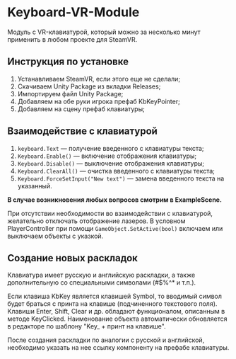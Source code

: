 


# Keyboard-VR-Module

Модуль с VR-клавиатурой, который можно за несколько минут применить в любом проекте для SteamVR.

## Инструкция по установке

<!---Проект в разработке.-->
[//]: # (TODO: Скриншоты по установке)

1. Устанавливаем SteamVR, если этого еще не сделали;
2. Скачиваем Unity Package из вкладки Releases;
3. Импортируем файл Unity Package;
4. Добавляем на обе руки игрока префаб KbKeyPointer;
5. Добавляем на сцену префаб клавиатуры;



## Взаимодействие с клавиатурой

1. `keyboard.Text` — получение введенного с клавиатуры текста;
2. `Keyboard.Enable()` — включение отображения клавиатуры;
3. `Keyboard.Disable()` — выключение отображения клавиатуры;
4. `Keyboard.ClearAll()` — очистка введенного с клавиатуры текста;
5. `Keyboard.ForceSetInput("New text")` — замена введенного текста на указанный.

**В случае возникновения любых вопросов смотрим в ExampleScene.**

При отсутствии необходимости во взаимодействии с клавиатурой, желательно отключать отображение лазеров. В условном PlayerController при помощи `GameObject.SetActive(bool)` включаем или выключаем объекты с указкой.

[//]: # (Не будет актуально с новым способом ввода)

## Создание новых раскладок

Клавиатура имеет русскую и английскую раскладки, а также дополнительную со специальными символами (#$%^* и т.п.).

Если клавиша KbKey является клавишей Symbol, то вводимый символ будет браться с принта на клавише (подчиненного текстового поля). Клавиши Enter, Shift, Clear и др. обладают функционалом, описанным в методе KeyClicked. Наименование объекта автоматически обновляется в редакторе по шаблону "Key_ + принт на клавише".

После создания раскладки по аналогии с русской и английской, необходимо указать на нее ссылку компоненту на префабе клавиатуры.

[//]: # (TODO: Скриншот массива ссылок на раскладки)